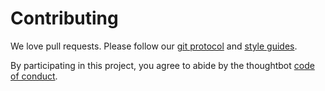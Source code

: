 # Contributing

We love pull requests. Please follow our [git protocol][git] and
[style guides][style].

By participating in this project, you agree to abide by
the thoughtbot [code of conduct].

[code of conduct]: https://thoughtbot.com/open-source-code-of-conduct
[git]: https://github.com/thoughtbot/guides/tree/master/protocol/git
[style]: https://github.com/thoughtbot/guides/tree/master/style
